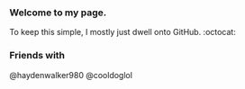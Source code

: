 ### Welcome to my page.

To keep this simple, I mostly just dwell onto GitHub. :octocat:

### Friends with
@haydenwalker980
@cooldoglol
